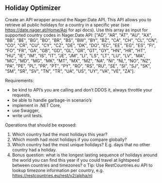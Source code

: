 ## Holiday Optimizer

Create an API wrapper around the Nager.Date API. This API allows you to retrieve all public holidays for a country in a specific year (see https://date.nager.at/Home/Api for api docs).
Use this array as input for supported country codes in Nager.Date API: ["AD", "AR", "AT", "AU", "AX", "BB", "BE", "BG", "BO", "BR", "BS", "BW", "BY", "BZ", "CA", "CH", "CL", "CN", "CO", "CR", "CU", "CY", "CZ", "DE", "DK", "DO", "EC", "EE", "EG", "ES", "FI", "FO", "FR", "GA", "GB", "GD", "GL", "GR", "GT", "GY", "HN", "HR", "HT", "HU", "IE", "IM", "IS", "IT", "JE", "JM", "LI", "LS", "LT", "LU", "LV", "MA", "MC", "MD", "MG", "MK", "MT", "MX", "MZ", "NA", "NI", "NL", "NO", "NZ", "PA", "PE", "PL", "PR", "PT", "PY", "RO", "RS", "RU", "SE", "SI", "SJ", "SK", "SM", "SR", "SV", "TN", "TR", "UA", "US", "UY", "VA", "VE", "ZA"].

Requirements:
- be kind to API’s you are calling and don’t DDOS it, always throttle your requests,
- be able to handle garbage-in scenario’s
- implement in .NET Core,
- use Swagger,
- write unit tests.

Operations that should be exposed:
1. Which country had the most holidays this year?
2. Which month had most holidays if you compare globally?
3. Which country had the most unique holidays? E.g. days that no other country had a holiday.
4. Bonus question: what is the longest lasting sequence of holidays around the world you can find this year if you could travel at lightspeed between countries and timezones?
    o Tip: Use RestCountries.eu API to lookup timezone information per country, e.g. https://restcountries.eu/rest/v2/alpha/nl
